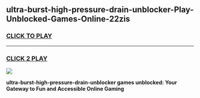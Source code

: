 
## ultra-burst-high-pressure-drain-unblocker-Play-Unblocked-Games-Online-22zis
<h3>
<a href="https://premium76.site?title=ultra-burst-high-pressure-drain-unblocker&ref=25A">CLICK TO PLAY</a></h3>
<hr>

<h3>
<a href="https://premium76.site?title=ultra-burst-high-pressure-drain-unblocker&ref=25A">CLICK 2 PLAY</a>
  
</h3>

<a href="https://premium76.site?title=ultra-burst-high-pressure-drain-unblocker&ref=25A"><img src="https://clearcache.store/games.png"></a>


**ultra-burst-high-pressure-drain-unblocker games unblocked: Your Gateway to Fun and Accessible Online Gaming**
